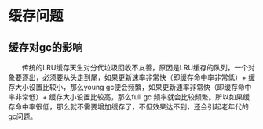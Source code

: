 # 缓存问题
## 缓存对gc的影响
&emsp;&emsp;传统的LRU缓存天生对分代垃圾回收不友善，原因是LRU缓存的队列，一个对象要逐出，必须要从头走到尾，如果更新速率非常快（即缓存命中率非常低）+ 缓存大小设置比较小，那么young gc便会频繁，如果更新速率非常快（即缓存命中率非常低）+ 缓存大小设置比较高，那么full gc 频率就会比较频繁。所以如果缓存命中率很低，那么就不需要增加缓存了，不但效果达不到，还会引起老年代的gc问题。